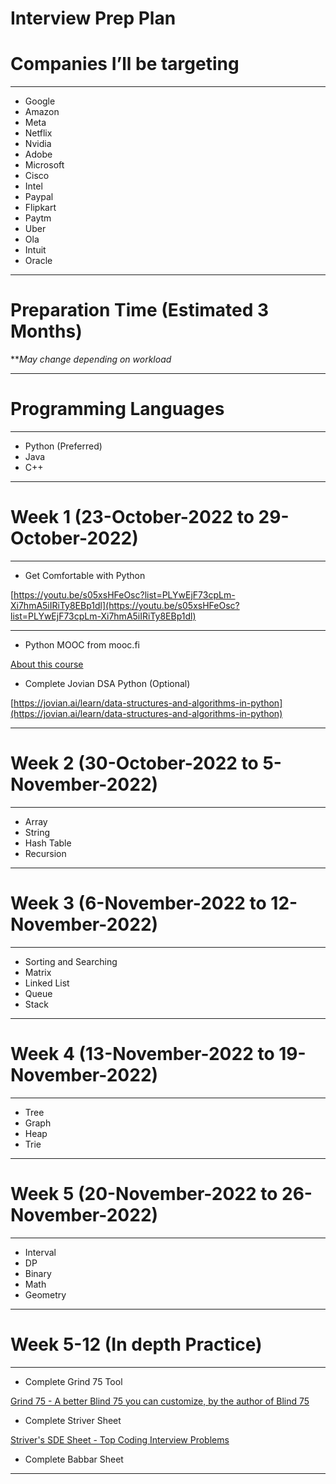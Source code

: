# Interview Prep Plan

# Companies I’ll be targeting

---

- Google
- Amazon
- Meta
- Netflix
- Nvidia
- Adobe
- Microsoft
- Cisco
- Intel
- Paypal
- Flipkart
- Paytm
- Uber
- Ola
- Intuit
- Oracle

---

# Preparation Time (Estimated 3 Months)

***May change depending on workload*

---

# Programming Languages

---

- Python (Preferred)
- Java
- C++

---

# Week 1 (23-October-2022 to 29-October-2022)

---

- Get Comfortable with Python

[https://youtu.be/s05xsHFeOsc?list=PLYwEjF73cpLm-Xi7hmA5iIRiTy8EBp1dl](https://youtu.be/s05xsHFeOsc?list=PLYwEjF73cpLm-Xi7hmA5iIRiTy8EBp1dl)

---

- Python MOOC from mooc.fi

[About this course](https://programming-22.mooc.fi/)

- Complete Jovian DSA Python (Optional)

[https://jovian.ai/learn/data-structures-and-algorithms-in-python](https://jovian.ai/learn/data-structures-and-algorithms-in-python)

---

# Week 2 (30-October-2022 to 5-November-2022)

---

- Array
- String
- Hash Table
- Recursion

---

# Week 3 (6-November-2022 to 12-November-2022)

---

- Sorting and Searching
- Matrix
- Linked List
- Queue
- Stack

---

# Week 4 (13-November-2022 to 19-November-2022)

---

- Tree
- Graph
- Heap
- Trie

---

# Week 5 (20-November-2022 to 26-November-2022)

---

- Interval
- DP
- Binary
- Math
- Geometry

---

# Week 5-12 (In depth Practice)

---

- Complete Grind 75 Tool

[Grind 75 - A better Blind 75 you can customize, by the author of Blind 75](https://www.techinterviewhandbook.org/grind75)

- Complete Striver Sheet

[Striver's SDE Sheet - Top Coding Interview Problems](https://takeuforward.org/interviews/strivers-sde-sheet-top-coding-interview-problems/)

- Complete Babbar Sheet

---